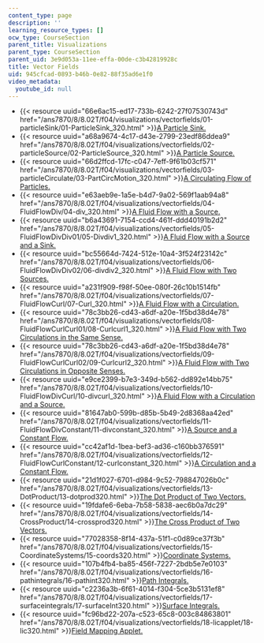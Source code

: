 ```yaml
---
content_type: page
description: ''
learning_resource_types: []
ocw_type: CourseSection
parent_title: Visualizations
parent_type: CourseSection
parent_uid: 3e9d053a-11ee-effa-00de-c3b42819928c
title: Vector Fields
uid: 945cfcad-0893-b46b-0e82-88f35ad6e1f0
video_metadata:
  youtube_id: null
---
```


*   {{< resource uuid="66e6ac15-ed17-733b-6242-27f07530743d" href="/ans7870/8/8.02T/f04/visualizations/vectorfields/01-particleSink/01-ParticleSink_320.html" >}}[A Particle Sink.](/ans7870/8/8.02T/f04/visualizations/vectorfields/01-particleSink/01-ParticleSink_320.html)
*   {{< resource uuid="a68a9674-4c17-d43e-2799-23edf86ddea9" href="/ans7870/8/8.02T/f04/visualizations/vectorfields/02-particleSource/02-ParticleSource_320.html" >}}[A Particle Source.](/ans7870/8/8.02T/f04/visualizations/vectorfields/02-particleSource/02-ParticleSource_320.html)
*   {{< resource uuid="66d2ffcd-17fc-c047-7eff-9f61b03cf571" href="/ans7870/8/8.02T/f04/visualizations/vectorfields/03-particleCirculate/03-PartCircMotion_320.html" >}}[A Circulating Flow of Particles.](/ans7870/8/8.02T/f04/visualizations/vectorfields/03-particleCirculate/03-PartCircMotion_320.html)
*   {{< resource uuid="e63aeb9e-1a5e-b4d7-9a02-569f1aab94a8" href="/ans7870/8/8.02T/f04/visualizations/vectorfields/04-FluidFlowDiv/04-div_320.html" >}}[A Fluid Flow with a Source.](/ans7870/8/8.02T/f04/visualizations/vectorfields/04-FluidFlowDiv/04-div_320.html)
*   {{< resource uuid="b6a43691-7154-ccd4-461f-ddd40191b2d2" href="/ans7870/8/8.02T/f04/visualizations/vectorfields/05-FluidFlowDivDiv01/05-Divdiv1_320.html" >}}[A Fluid Flow with a Source and a Sink.](/ans7870/8/8.02T/f04/visualizations/vectorfields/05-FluidFlowDivDiv01/05-Divdiv1_320.html)
*   {{< resource uuid="bc55664d-7424-512e-10a4-3f524f23142c" href="/ans7870/8/8.02T/f04/visualizations/vectorfields/06-FluidFlowDivDiv02/06-divdiv2_320.html" >}}[A Fluid Flow with Two Sources.](/ans7870/8/8.02T/f04/visualizations/vectorfields/06-FluidFlowDivDiv02/06-divdiv2_320.html)
*   {{< resource uuid="a231f909-f98f-50ee-080f-26c10b1514fb" href="/ans7870/8/8.02T/f04/visualizations/vectorfields/07-FluidFlowCurl/07-Curl_320.html" >}}[A Fluid Flow with a Circulation.](/ans7870/8/8.02T/f04/visualizations/vectorfields/07-FluidFlowCurl/07-Curl_320.html)
*   {{< resource uuid="78c3bb26-cd43-a6df-a20e-1f5bd38d4e78" href="/ans7870/8/8.02T/f04/visualizations/vectorfields/08-FluidFlowCurlCurl01/08-Curlcurl1_320.html" >}}[A Fluid Flow with Two Circulations in the Same Sense.](/ans7870/8/8.02T/f04/visualizations/vectorfields/08-FluidFlowCurlCurl01/08-Curlcurl1_320.html)
*   {{< resource uuid="78c3bb26-cd43-a6df-a20e-1f5bd38d4e78" href="/ans7870/8/8.02T/f04/visualizations/vectorfields/09-FluidFlowCurlCurl02/09-Curlcurl2_320.html" >}}[A Fluid Flow with Two Circulations in Opposite Senses.](/ans7870/8/8.02T/f04/visualizations/vectorfields/09-FluidFlowCurlCurl02/09-Curlcurl2_320.html)
*   {{< resource uuid="e9ce2399-b7e3-349d-b562-dd892e14bb75" href="/ans7870/8/8.02T/f04/visualizations/vectorfields/10-FluidFlowDivCurl/10-divcurl_320.html" >}}[A Fluid Flow with a Circulation and a Source.](/ans7870/8/8.02T/f04/visualizations/vectorfields/10-FluidFlowDivCurl/10-divcurl_320.html)
*   {{< resource uuid="81647ab0-599b-d85b-5b49-2d8368aa42ed" href="/ans7870/8/8.02T/f04/visualizations/vectorfields/11-FluidFlowDivConstant/11-divconstant_320.html" >}}[A Source and a Constant Flow.](/ans7870/8/8.02T/f04/visualizations/vectorfields/11-FluidFlowDivConstant/11-divconstant_320.html)
*   {{< resource uuid="cc42af1d-1bea-bef3-ad36-c160bb376591" href="/ans7870/8/8.02T/f04/visualizations/vectorfields/12-FluidFlowCurlConstant/12-curlconstant_320.html" >}}[A Circulation and a Constant Flow.](/ans7870/8/8.02T/f04/visualizations/vectorfields/12-FluidFlowCurlConstant/12-curlconstant_320.html)
*   {{< resource uuid="21d1f027-6701-d984-9c52-798847026b0c" href="/ans7870/8/8.02T/f04/visualizations/vectorfields/13-DotProduct/13-dotprod320.html" >}}[The Dot Product of Two Vectors.](/ans7870/8/8.02T/f04/visualizations/vectorfields/13-DotProduct/13-dotprod320.html)
*   {{< resource uuid="19fdafe6-6eba-7b58-5838-aec6b0a7dc29" href="/ans7870/8/8.02T/f04/visualizations/vectorfields/14-CrossProduct/14-crossprod320.html" >}}[The Cross Product of Two Vectors.](/ans7870/8/8.02T/f04/visualizations/vectorfields/14-CrossProduct/14-crossprod320.html)
*   {{< resource uuid="77028358-8f14-437a-51f1-c0d89ce37f3b" href="/ans7870/8/8.02T/f04/visualizations/vectorfields/15-CoordinateSystems/15-coords320.html" >}}[Coordinate Systems.](/ans7870/8/8.02T/f04/visualizations/vectorfields/15-CoordinateSystems/15-coords320.html)
*   {{< resource uuid="107b4fb4-ba85-456f-7227-2bdb5e7e0103" href="/ans7870/8/8.02T/f04/visualizations/vectorfields/16-pathintegrals/16-pathint320.html" >}}[Path Integrals.](/ans7870/8/8.02T/f04/visualizations/vectorfields/16-pathintegrals/16-pathint320.html)
*   {{< resource uuid="c2236a3b-6f61-4014-f304-5ce3b5131ef8" href="/ans7870/8/8.02T/f04/visualizations/vectorfields/17-surfaceintegrals/17-surfaceInt320.html" >}}[Surface Integrals.](/ans7870/8/8.02T/f04/visualizations/vectorfields/17-surfaceintegrals/17-surfaceInt320.html)
*   {{< resource uuid="fc96bd22-207a-c523-65c8-003c84863801" href="/ans7870/8/8.02T/f04/visualizations/vectorfields/18-licapplet/18-lic320.html" >}}[Field Mapping Applet.](/ans7870/8/8.02T/f04/visualizations/vectorfields/18-licapplet/18-lic320.html)
